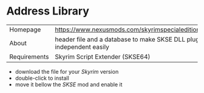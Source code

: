 # Address Library

| | |
|---|---|
| Homepage | <https://www.nexusmods.com/skyrimspecialedition/mods/32444> |
| About | header file and a database to make SKSE DLL plugins version independent easily |
| Requirements | Skyrim Script Extender (SKSE64) |

* download the file for your *Skyrim* version
* double-click to install
* move it bellow the *SKSE* mod and enable it
